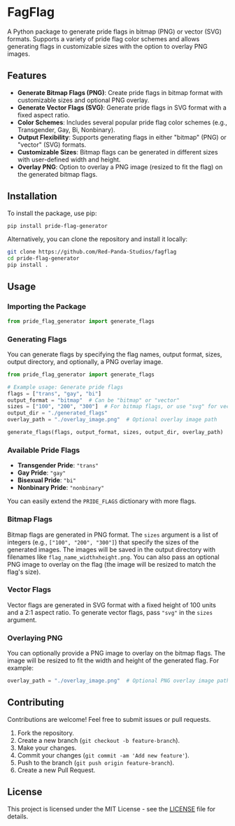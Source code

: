 # FagFlag

A Python package to generate pride flags in bitmap (PNG) or vector (SVG) formats. Supports a variety of pride flag color schemes and allows generating flags in customizable sizes with the option to overlay PNG images.

## Features

- **Generate Bitmap Flags (PNG)**: Create pride flags in bitmap format with customizable sizes and optional PNG overlay.
- **Generate Vector Flags (SVG)**: Generate pride flags in SVG format with a fixed aspect ratio.
- **Color Schemes**: Includes several popular pride flag color schemes (e.g., Transgender, Gay, Bi, Nonbinary).
- **Output Flexibility**: Supports generating flags in either "bitmap" (PNG) or "vector" (SVG) formats.
- **Customizable Sizes**: Bitmap flags can be generated in different sizes with user-defined width and height.
- **Overlay PNG**: Option to overlay a PNG image (resized to fit the flag) on the generated bitmap flags.

## Installation

To install the package, use pip:

```bash
pip install pride-flag-generator
```

Alternatively, you can clone the repository and install it locally:

```bash
git clone https://github.com/Red-Panda-Studios/fagflag
cd pride-flag-generator
pip install .
```

## Usage

### Importing the Package

```python
from pride_flag_generator import generate_flags
```

### Generating Flags

You can generate flags by specifying the flag names, output format, sizes, output directory, and optionally, a PNG overlay image.

```python
from pride_flag_generator import generate_flags

# Example usage: Generate pride flags
flags = ["trans", "gay", "bi"]
output_format = "bitmap"  # Can be "bitmap" or "vector"
sizes = ["100", "200", "300"]  # For bitmap flags, or use "svg" for vector flags
output_dir = "./generated_flags"
overlay_path = "./overlay_image.png"  # Optional overlay image path

generate_flags(flags, output_format, sizes, output_dir, overlay_path)
```

### Available Pride Flags

- **Transgender Pride**: `"trans"`
- **Gay Pride**: `"gay"`
- **Bisexual Pride**: `"bi"`
- **Nonbinary Pride**: `"nonbinary"`

You can easily extend the `PRIDE_FLAGS` dictionary with more flags.

### Bitmap Flags

Bitmap flags are generated in PNG format. The `sizes` argument is a list of integers (e.g., `["100", "200", "300"]`) that specify the sizes of the generated images. The images will be saved in the output directory with filenames like `flag_name_widthxheight.png`. You can also pass an optional PNG image to overlay on the flag (the image will be resized to match the flag's size).

### Vector Flags

Vector flags are generated in SVG format with a fixed height of 100 units and a 2:1 aspect ratio. To generate vector flags, pass `"svg"` in the `sizes` argument.

### Overlaying PNG

You can optionally provide a PNG image to overlay on the bitmap flags. The image will be resized to fit the width and height of the generated flag. For example:

```python
overlay_path = "./overlay_image.png"  # Optional PNG overlay image path
```

## Contributing

Contributions are welcome! Feel free to submit issues or pull requests.

1. Fork the repository.
2. Create a new branch (`git checkout -b feature-branch`).
3. Make your changes.
4. Commit your changes (`git commit -am 'Add new feature'`).
5. Push to the branch (`git push origin feature-branch`).
6. Create a new Pull Request.

## License

This project is licensed under the MIT License - see the [LICENSE](LICENSE) file for details.